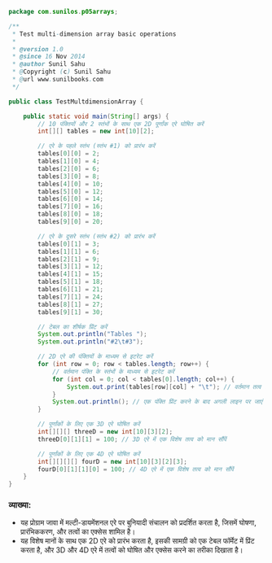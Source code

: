 ```java
package com.sunilos.p05arrays;

/**
 * Test multi-dimension array basic operations
 * 
 * @version 1.0
 * @since 16 Nov 2014
 * @author Sunil Sahu
 * @Copyright (c) Sunil Sahu
 * @url www.sunilbooks.com
 */

public class TestMultdimensionArray {

    public static void main(String[] args) {
        // 10 पंक्तियों और 2 स्तंभों के साथ एक 2D पूर्णांक एरे घोषित करें
        int[][] tables = new int[10][2];

        // एरे के पहले स्तंभ (स्तंभ #1) को प्रारंभ करें
        tables[0][0] = 2;
        tables[1][0] = 4;
        tables[2][0] = 6;
        tables[3][0] = 8;
        tables[4][0] = 10;
        tables[5][0] = 12;
        tables[6][0] = 14;
        tables[7][0] = 16;
        tables[8][0] = 18;
        tables[9][0] = 20;

        // एरे के दूसरे स्तंभ (स्तंभ #2) को प्रारंभ करें
        tables[0][1] = 3;
        tables[1][1] = 6;
        tables[2][1] = 9;
        tables[3][1] = 12;
        tables[4][1] = 15;
        tables[5][1] = 18;
        tables[6][1] = 21;
        tables[7][1] = 24;
        tables[8][1] = 27;
        tables[9][1] = 30;

        // टेबल का शीर्षक प्रिंट करें
        System.out.println("Tables ");
        System.out.println("#2\t#3");

        // 2D एरे की पंक्तियों के माध्यम से इटरेट करें
        for (int row = 0; row < tables.length; row++) {
            // वर्तमान पंक्ति के स्तंभों के माध्यम से इटरेट करें
            for (int col = 0; col < tables[0].length; col++) {
                System.out.print(tables[row][col] + "\t"); // वर्तमान तत्व प्रिंट करें
            }
            System.out.println(); // एक पंक्ति प्रिंट करने के बाद अगली लाइन पर जाएं
        }

        // पूर्णांकों के लिए एक 3D एरे घोषित करें
        int[][][] threeD = new int[10][3][2];
        threeD[0][1][1] = 100; // 3D एरे में एक विशेष तत्व को मान सौंपें

        // पूर्णांकों के लिए एक 4D एरे घोषित करें
        int[][][][] fourD = new int[10][3][2][3];
        fourD[0][1][1][0] = 100; // 4D एरे में एक विशेष तत्व को मान सौंपें
    }
}
```

### व्याख्या:
- यह प्रोग्राम जावा में मल्टी-डायमेंशनल एरे पर बुनियादी संचालन को प्रदर्शित करता है, जिसमें घोषणा, प्रारंभिककरण, और तत्वों का एक्सेस शामिल है।
- यह विशेष मानों के साथ एक 2D एरे को प्रारंभ करता है, इसकी सामग्री को एक टेबल फॉर्मेट में प्रिंट करता है, और 3D और 4D एरे में तत्वों को घोषित और एक्सेस करने का तरीका दिखाता है।
